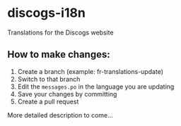 discogs-i18n
============

Translations for the Discogs website

## How to make changes:

1. Create a branch (example: fr-translations-update)
2. Switch to that branch
3. Edit the `messages.po` in the language you are updating
4. Save your changes by committing
5. Create a pull request

More detailed description to come...
